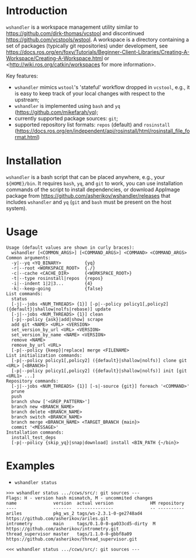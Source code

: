 Introduction
============

`wshandler` is a workspace management utility similar to
<https://github.com/dirk-thomas/vcstool> and discontinued
<https://github.com/vcstools/wstool>. A workspace is a directory containing a set
of packages (typically git repositories) under development, see
<https://docs.ros.org/en/foxy/Tutorials/Beginner-Client-Libraries/Creating-A-Workspace/Creating-A-Workspace.html>
or <http://wiki.ros.org/catkin/workspaces for more information>.

Key features:
- `wshandler` mimics `wstool`'s 'stateful' workflow dropped in `vcstool`, e.g.,
  it is easy to keep track of your local changes with respect to the upstream;
- `wshandler` is implemented using `bash` and `yq` (<https://github.com/mikefarah/yq>);
- currently supported package sources: `git`;
- supported repository list formats: `repos` (default) and `rosinstall`
  (<https://docs.ros.org/en/independent/api/rosinstall/html/rosinstall_file_format.html>)


Installation
============

`wshandler` is a bash script that can be placed anywhere, e.g., your
`${HOME}/bin`. It requires `bash`, `yq`, and `git` to work, you can use
installation commands of the script to install dependencies, or download
AppImage package from <https://github.com/asherikov/wshandler/releases> that
includes `wshandler` and `yq` (`git` and `bash` must be present on the host
system).


Usage
=====

```
Usage (default values are shown in curly braces):
  wshandler [<COMMON_ARGS>] [<COMMAND_ARGS>] <COMMAND> <COMMAND_ARGS>
Common arguments:
  -y|--yq <YQ_BINARY>         {yq}
  -r|--root <WORKSPACE_ROOT>  {./}
  -c|--cache <CACHE_DIR>      {<WORKSPACE_ROOT>}
  -t|--type rosinstall|repos  {repos}
  -i|--indent 1|2|3...        {4}
  -k|--keep-going             {false}
List commands:
  status
  [-j|--jobs <NUM_THREADS> {1}] [-p|--policy policy1[,policy2] ({default}|shallow|nolfs|rebase)] update
  [-j|--jobs <NUM_THREADS> {1}] clean
  [-p|--policy {ask}|add|show] scrape
  add git <NAME> <URL> <VERSION>
  set_version_by_url <URL> <VERSION>
  set_version_by_name <NAME> <VERSION>
  remove <NAME>
  remove_by_url <URL>
  [-p|--policy {keep}|replace] merge <FILENAME>
List initialization commands:
  [-p|--policy policy1[,policy2] ({default}|shallow|nolfs)] clone git <URL> [<BRANCH>]
  [-p|--policy policy1[,policy2] ({default}|shallow|nolfs)] init [git <URL1> ...]
Repository commands:
  [-j|--jobs <NUM_THREADS> {1}] [-s|-source {git}] foreach '<COMMAND>'
  prune
  push
  branch show ['<GREP_PATTERN>']
  branch new <BRANCH_NAME>
  branch delete <BRANCH_NAME>
  branch switch <BRANCH_NAME>
  branch merge <BRANCH_NAME> <TARGET_BRANCH {main}>
  commit '<MESSAGE>'
Installation commands:
  install_test_deps
  [-p|--policy {skip_yq}|snap|download] install <BIN_PATH {~/bin}>
```

Examples
========

- `wshandler status`
```
>>> wshandler status .../ccws/src/: git sources ---
Flags: H - version hash mismatch, M - uncommited changes
name              version  actual version              HM repository
----              -------  --------------              -- ----------
ariles            pkg_ws_2 tags/ws-2.3.1-0-ge2748ad4      https://github.com/asherikov/ariles.git
intrometry        main     tags/0.1.0-0-ga033cd5-dirty  M https://github.com/asherikov/intrometry.git
thread_supervisor master   tags/1.1.0-0-gbbf8a09          https://github.com/asherikov/thread_supervisor.git

<<< wshandler status .../ccws/src/: git sources ---
```
